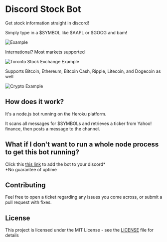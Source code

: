 # Discord Stock Bot

Get stock information straight in discord! 

Simply type in a $SYMBOL like $AAPL or $GOOG and bam!

![Example](https://i.imgur.com/C2z8tZS.png)

International? Most markets supported

![Toronto Stock Exchange Example](https://i.imgur.com/8CzOZqB.png)

Supports Bitcoin, Ethereum, Bitcoin Cash, Ripple, Litecoin, and Dogecoin as well

![Crypto Example](https://i.imgur.com/AFZyhDl.png)

## How does it work?

It's a node.js bot running on the Heroku platform.

It scans all messages for $SYMBOLs and retrieves a ticker from Yahoo! finance, then posts a message to the channel.

## What if I don't want to run a whole node process to get this bot running? 
Click this [this link](https://discordapp.com/oauth2/authorize?&client_id=380167669120237569&scope=bot&permissions=0) to add the bot to your discord*  
*No guarantee of uptime

## Contributing

Feel free to open a ticket regarding any issues you come across, or submit a pull request with fixes.

## License

This project is licensed under the MIT License - see the [LICENSE](LICENSE) file for details

